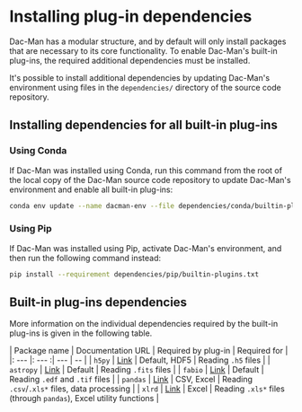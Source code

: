 # Installing plug-in dependencies

Dac-Man has a modular structure, and by default will only install packages that are necessary to its core functionality.
To enable Dac-Man's built-in plug-ins, the required additional dependencies must be installed.

It's possible to install additional dependencies by updating Dac-Man's environment
using files in the `dependencies/` directory of the source code repository.

## Installing dependencies for all built-in plug-ins

### Using Conda

If Dac-Man was installed using Conda,
run this command from the root of the local copy of the Dac-Man source code repository
to update Dac-Man's environment and enable all built-in plug-ins:

```sh
conda env update --name dacman-env --file dependencies/conda/builtin-plugins.yml
```

### Using Pip

If Dac-Man was installed using Pip,
activate Dac-Man's environment, and then run the following command instead:

```sh
pip install --requirement dependencies/pip/builtin-plugins.txt
```

## Built-in plug-ins dependencies

More information on the individual dependencies required by the built-in plug-ins is given in the following table.

| Package name | Documentation URL | Required by plug-in | Required for |
|: --- |: --- :| --- | -- |
| `h5py` | [Link](https://docs.h5py.org/en/latest/index.html) | Default, HDF5 | Reading `.h5` files |
| `astropy` | [Link](https://docs.astropy.org/en/stable/) | Default | Reading `.fits` files |
| `fabio` | [Link](https://fabio.readthedocs.io/en/latest/) | Default | Reading `.edf` and `.tif` files |
| `pandas` | [Link](https://pandas.pydata.org/pandas-docs/stable/) | CSV, Excel | Reading `.csv`/`.xls*` files, data processing |
| `xlrd` | [Link](https://xlrd.readthedocs.io/en/latest/) | Excel | Reading `.xls*` files (through `pandas`), Excel utility functions |
